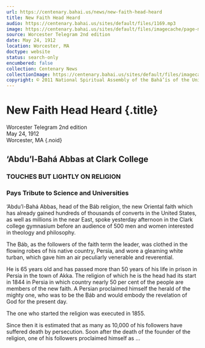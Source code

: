 ```yaml
---
url: https://centenary.bahai.us/news/new-faith-head-heard
title: New Faith Head Heard
audio: https://centenary.bahai.us/sites/default/files/1169.mp3
image: https://centenary.bahai.us/sites/default/files/imagecache/page-main-image/images/press_clippings/telegram_after.png
source: Worcester Telegram 2nd edition
date: May 24, 1912
location: Worcester, MA
doctype: website
status: search-only
encumbered: false
collection: Centenary News
collectionImage: https://centenary.bahai.us/sites/default/files/imagecache/theme-image/main_image/abdulbaha-overview-small_0.jpg
copyright: © 2011 National Spiritual Assembly of the Bahá’ís of the United States
---
```



# New Faith Head Heard {.title}

Worcester Telegram 2nd edition  
May 24, 1912  
Worcester, MA
{.noid}  



‘Abdu’l-Bahá Abbas at Clark College
-----------------------------------

### TOUCHES BUT LIGHTLY ON RELIGION

### Pays Tribute to Science and Universities

‘Abdu’l-Bahá Abbas, head of the Báb religion, the new Oriental faith which has already gained hundreds of thousands of converts in the United States, as well as millions in the near East, spoke yesterday afternoon in the Clark college gymnasium before an audience of 500 men and women interested in theology and philosophy.

The Báb, as the followers of the faith term the leader, was clothed in the flowing robes of his native country, Persia, and wore a gleaming white turban, which gave him an air peculiarly venerable and reverential.

He is 65 years old and has passed more than 50 years of his life in prison in Persia in the town of Akka. The religion of which he is the head had its start in 1844 in Persia in which country nearly 50 per cent of the people are members of the new faith. A Persian proclaimed himself the herald of the mighty one, who was to be the Báb and would embody the revelation of God for the present day.

The one who started the religion was executed in 1855.

Since then it is estimated that as many as 10,000 of his followers have suffered death by persecution. Soon after the death of the founder of the religion, one of his followers proclaimed himself as …